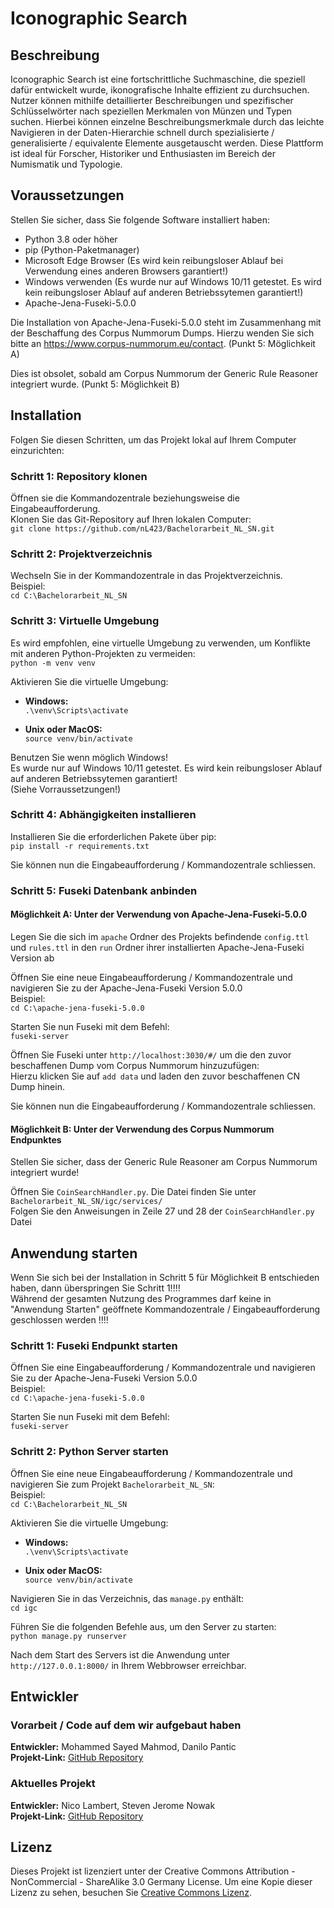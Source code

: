 # Iconographic Search

## Beschreibung

Iconographic Search ist eine fortschrittliche Suchmaschine, die speziell dafür entwickelt wurde, ikonografische Inhalte effizient zu durchsuchen. Nutzer können mithilfe detaillierter Beschreibungen und spezifischer Schlüsselwörter nach speziellen Merkmalen von Münzen und Typen suchen. Hierbei können einzelne Beschreibungsmerkmale durch das leichte Navigieren in der Daten-Hierarchie schnell durch spezialisierte / generalisierte / equivalente Elemente ausgetauscht werden. Diese Plattform ist ideal für Forscher, Historiker und Enthusiasten im Bereich der Numismatik und Typologie.

## Voraussetzungen

Stellen Sie sicher, dass Sie folgende Software installiert haben:

- Python 3.8 oder höher
- pip (Python-Paketmanager)
- Microsoft Edge Browser (Es wird kein reibungsloser Ablauf bei Verwendung eines anderen Browsers garantiert!)
- Windows verwenden (Es wurde nur auf Windows 10/11 getestet. Es wird kein reibungsloser Ablauf auf anderen Betriebssytemen garantiert!)
- Apache-Jena-Fuseki-5.0.0

Die Installation von Apache-Jena-Fuseki-5.0.0 steht im Zusammenhang mit der Beschaffung des Corpus Nummorum Dumps.
Hierzu wenden Sie sich bitte an https://www.corpus-nummorum.eu/contact. (Punkt 5: Möglichkeit A)

Dies ist obsolet, sobald am Corpus Nummorum der Generic Rule Reasoner integriert wurde. (Punkt 5: Möglichkeit B)


## Installation

Folgen Sie diesen Schritten, um das Projekt lokal auf Ihrem Computer einzurichten:

### Schritt 1: Repository klonen

Öffnen sie die Kommandozentrale beziehungsweise die Eingabeaufforderung. <br /> 
Klonen Sie das Git-Repository auf Ihren lokalen Computer:
<br />
`git clone https://github.com/nL423/Bachelorarbeit_NL_SN.git`

### Schritt 2: Projektverzeichnis

Wechseln Sie in der Kommandozentrale in das Projektverzeichnis.<br />
Beispiel: 
<br />
`cd C:\Bachelorarbeit_NL_SN`

### Schritt 3: Virtuelle Umgebung

Es wird empfohlen, eine virtuelle Umgebung zu verwenden, um Konflikte mit anderen Python-Projekten zu vermeiden:
<br />
`python -m venv venv`

Aktivieren Sie die virtuelle Umgebung:

- **Windows:**
  <br />
  `.\venv\Scripts\activate`


- **Unix oder MacOS:**
  <br />
  `source venv/bin/activate`

Benutzen Sie wenn möglich Windows! <br />
Es wurde nur auf Windows 10/11 getestet. Es wird kein reibungsloser Ablauf auf anderen Betriebssytemen garantiert! <br />
(Siehe Vorraussetzungen!)

### Schritt 4: Abhängigkeiten installieren 

Installieren Sie die erforderlichen Pakete über pip:
<br />
`pip install -r requirements.txt`

Sie können nun die Eingabeaufforderung / Kommandozentrale schliessen.

### Schritt 5: Fuseki Datenbank anbinden

#### Möglichkeit A: Unter der Verwendung von Apache-Jena-Fuseki-5.0.0

Legen Sie die sich im `apache` Ordner des Projekts befindende `config.ttl` und `rules.ttl` in den `run` Ordner ihrer installierten Apache-Jena-Fuseki Version ab

Öffnen Sie eine neue Eingabeaufforderung / Kommandozentrale und navigieren Sie zu der Apache-Jena-Fuseki Version 5.0.0 <br />
Beispiel: 
<br /> 
`cd C:\apache-jena-fuseki-5.0.0`

Starten Sie nun Fuseki mit dem Befehl: 
<br /> 
`fuseki-server`

Öffnen Sie Fuseki unter `http://localhost:3030/#/` um die den zuvor beschaffenen Dump vom Corpus Nummorum hinzuzufügen: <br /> 
Hierzu klicken Sie auf `add data` und laden den zuvor beschaffenen CN Dump hinein.

Sie können nun die Eingabeaufforderung / Kommandozentrale schliessen.

#### Möglichkeit B: Unter der Verwendung des Corpus Nummorum Endpunktes 

Stellen Sie sicher, dass der Generic Rule Reasoner am Corpus Nummorum integriert wurde!

Öffnen Sie `CoinSearchHandler.py`. Die Datei finden Sie unter `Bachelorarbeit_NL_SN/igc/services/`
<br /> 
Folgen Sie den Anweisungen in Zeile 27 und 28 der `CoinSearchHandler.py` Datei

## Anwendung starten

Wenn Sie sich bei der Installation in Schritt 5 für Möglichkeit B entschieden haben, dann überspringen Sie Schritt 1!!!! <br/>
Während der gesamten Nutzung des Programmes darf keine in "Anwendung Starten" geöffnete Kommandozentrale / Eingabeaufforderung geschlossen werden !!!!

### Schritt 1: Fuseki Endpunkt starten

Öffnen Sie eine Eingabeaufforderung / Kommandozentrale und navigieren Sie zu der Apache-Jena-Fuseki Version 5.0.0 <br />
Beispiel: 
<br /> 
`cd C:\apache-jena-fuseki-5.0.0`

Starten Sie nun Fuseki mit dem Befehl: 
<br /> 
`fuseki-server`

### Schritt 2: Python Server starten

Öffnen Sie eine neue Eingabeaufforderung / Kommandozentrale und navigieren Sie zum Projekt `Bachelorarbeit_NL_SN`:<br /> 
Beispiel: 
<br /> 
`cd C:\Bachelorarbeit_NL_SN`

Aktivieren Sie die virtuelle Umgebung:

- **Windows:**
  <br />
  `.\venv\Scripts\activate`


- **Unix oder MacOS:**
  <br />
  `source venv/bin/activate`

Navigieren Sie in das Verzeichnis, das `manage.py` enthält:
<br />
`cd igc`

Führen Sie die folgenden Befehle aus, um den Server zu starten:
<br />
`python manage.py runserver`

Nach dem Start des Servers ist die Anwendung unter `http://127.0.0.1:8000/` in Ihrem Webbrowser erreichbar.

## Entwickler

### Vorarbeit / Code auf dem wir aufgebaut haben
**Entwickler:** Mohammed Sayed Mahmod, Danilo Pantic  <br />
**Projekt-Link:** [GitHub Repository](https://github.com/Danilopa/Bachelorthesis.git)

### Aktuelles Projekt
**Entwickler:** Nico Lambert, Steven Jerome Nowak <br />
**Projekt-Link:** [GitHub Repository](https://github.com/nL423/Bachelorarbeit_NL_SN.git)

## Lizenz

Dieses Projekt ist lizenziert unter der Creative Commons Attribution - NonCommercial - ShareAlike 3.0 Germany License. Um eine Kopie dieser Lizenz zu sehen, besuchen Sie [Creative Commons Lizenz](http://creativecommons.org/licenses/by-nc-sa/3.0/de/).
